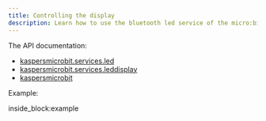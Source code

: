 ```yaml
---
title: Controlling the display
description: Learn how to use the bluetooth led service of the micro:bit from python (by example)
---
```


The API documentation: 

- [kaspersmicrobit.services.led](../reference/services/led/)
- [kaspersmicrobit.services.leddisplay](../reference/services/leddisplay/)
- [kaspersmicrobit](../reference/kaspersmicrobit)

Example:

<!--codeinclude-->
[](../examples/microbit-led.py) inside_block:example
<!--/codeinclude-->
